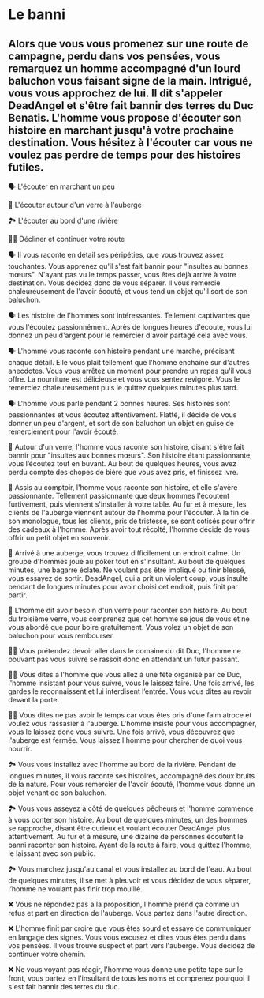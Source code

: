 # Le banni

## Alors que vous vous promenez sur une route de campagne, perdu dans vos pensées, vous remarquez un homme accompagné d'un lourd baluchon vous faisant signe de la main. Intrigué, vous vous approchez de lui. Il dit s'appeler DeadAngel et s'être fait bannir des terres du Duc Benatis. L'homme vous propose d'écouter son histoire en marchant jusqu'à votre prochaine destination. Vous hésitez à l'écouter car vous ne voulez pas perdre de temps pour des histoires futiles.

:speaking_head: L'écouter en marchant un peu

:beer: L'écouter autour d'un verre à l'auberge

🏞 L'écouter au bord d'une rivière

🏃‍♂️  Décliner et continuer votre route

:speaking_head: Il vous raconte en détail ses péripéties, que vous trouvez assez touchantes. Vous apprenez qu'il s'est fait bannir pour "insultes au bonnes mœurs". N'ayant pas vu le temps passer, vous êtes déjà arrivé à votre destination. Vous décidez donc de vous séparer. Il vous remercie chaleureusement de l'avoir écouté, et vous tend un objet qu'il sort de son baluchon.

:speaking_head: Les histoire de l'hommes sont intéressantes. Tellement captivantes que vous l'écoutez passionnément. Après de longues heures d'écoute, vous lui donnez un peu d'argent pour le remercier d'avoir partagé cela avec vous.

:speaking_head: L'homme vous raconte son histoire pendant une marche, précisant chaque détail. Elle vous plaît tellement que l'homme enchaîne sur d'autres anecdotes. Vous vous arrêtez un moment pour prendre un repas qu'il vous offre. La nourriture est délicieuse et vous vous sentez revigoré. Vous le remerciez chaleureusement puis le quittez quelques minutes plus tard.

:speaking_head: L'homme vous parle pendant 2 bonnes heures. Ses histoires sont passionnantes et vous écoutez attentivement. Flatté, il décide de vous donner un peu d'argent, et sort de son baluchon un objet en guise de remerciement pour l'avoir écouté.

:beer: Autour d'un verre, l'homme vous raconte son histoire, disant s'être fait bannir pour "insultes aux bonnes mœurs". Son histoire étant passionnante, vous l’écoutez tout en buvant. Au bout de quelques heures, vous avez perdu compte des chopes de bière que vous avez pris, et finissez ivre.

:beer: Assis au comptoir, l'homme vous raconte son histoire, et elle s'avère passionnante. Tellement passionnante que deux hommes l'écoutent furtivement, puis viennent s'installer à votre table. Au fur et à mesure, les clients de l'auberge viennent autour de l'homme pour l'écouter. À la fin de son monologue, tous les clients, pris de tristesse, se sont cotisés pour offrir des cadeaux à l'homme. Après avoir tout récolté, l'homme décide de vous offrir un petit objet en souvenir.

:beer: Arrivé à une auberge, vous trouvez difficilement un endroit calme. Un groupe d'hommes joue au poker tout en s'insultant. Au bout de quelques minutes, une bagarre éclate. Ne voulant pas être impliqué ou finir blessé, vous essayez de sortir. DeadAngel, qui a prit un violent coup, vous insulte pendant de longues minutes pour avoir choisi cet endroit, puis finit par partir.

:beer: L'homme dit avoir besoin d'un verre pour raconter son histoire. Au bout du troisième verre, vous comprenez que cet homme se joue de vous et ne vous abordé que pour boire gratuitement. Vous volez un objet de son baluchon pour vous rembourser.

🏃‍♂️ Vous prétendez devoir aller dans le domaine du dit Duc, l'homme ne pouvant pas vous suivre se rassoit donc en attendant un futur passant.

🏃‍♂️ Vous dites a l'homme que vous allez à une fête organisé par ce Duc, l'homme insistant pour vous suivre, vous le laissez faire. Une fois arrivé, les gardes le reconnaissent et lui interdisent l’entrée. Vous vous dites au revoir devant la porte.

🏃‍♂️ Vous dites ne pas avoir le temps car vous êtes pris d'une faim atroce et voulez vous rassasier à l'auberge. L'homme insiste pour vous accompagner, vous le laissez donc vous suivre. Une fois arrivé, vous découvrez que l'auberge est fermée. Vous laissez l'homme pour chercher de quoi vous nourrir.

🏞 Vous vous installez avec l'homme au bord de la rivière. Pendant de longues minutes, il vous raconte ses histoires, accompagné des doux bruits de la nature. Pour vous remercier de l'avoir écouté, l'homme vous donne un objet venant de son baluchon.

🏞 Vous vous asseyez à côté de quelques pêcheurs et l'homme commence à vous conter son histoire. Au bout de quelques minutes, un des hommes se rapproche, disant être curieux et voulant écouter DeadAngel plus attentivement. Au fur et à mesure, une dizaine de personnes écoutent le banni raconter son histoire. Ayant de la route à faire, vous quittez l'homme, le laissant avec son public.

🏞 Vous marchez jusqu'au canal et vous installez au bord de l'eau. Au bout de quelques minutes, il se met à pleuvoir et vous décidez de vous séparer, l’homme ne voulant pas finir trop mouillé.

:x: Vous ne répondez pas a la proposition, l'homme prend ça comme un refus et part en direction de l'auberge. Vous partez dans l'autre direction.

:x: L'homme finit par croire que vous êtes sourd et essaye de communiquer en langage des signes. Vous vous excusez et dites vous êtes perdu dans vos pensées. Il vous trouve suspect et part vers l'auberge. Vous décidez de continuer votre chemin.

:x: Ne vous voyant pas réagir, l'homme vous donne une petite tape sur le front, vous partez en l'insultant de tous les noms et comprenez pourquoi il s'est fait bannir des terres du duc.
